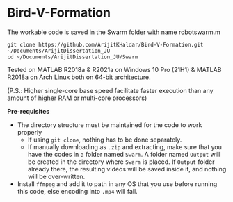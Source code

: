 # Bird-V-Formation

The workable code is saved in the Swarm folder with name robotswarm.m
```
git clone https://github.com/ArijitKHaldar/Bird-V-Formation.git ~/Documents/ArijitDissertation_JU
cd ~/Documents/ArijitDissertation_JU/Swarm
```
Tested on MATLAB R2018a & R2021a on Windows 10 Pro (21H1) &
MATLAB R2018a on Arch Linux both on 64-bit architecture.

(P.S.: Higher single-core base speed facilitate faster execution than any amount of higher RAM or multi-core processors)

**Pre-requisites**
- The directory structure must be maintained for the code to work properly
    - If using `git clone`, nothing has to be done separately.
    - If manually downloading as `.zip` and extracting, make sure that you have the codes in a folder named `Swarm`.
      A folder named `Output` will be created in the directory where `Swarm` is placed.
      If `Output` folder already there, the resulting videos will be saved inside it, and nothing will be over-written.
- Install `ffmpeg` and add it to path in any OS that you use before running this code, else encoding into `.mp4` will fail.